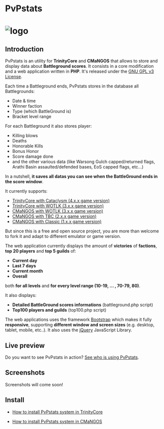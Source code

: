 PvPstats
========
# ![logo](https://raw.githubusercontent.com/ShinDarth/PvPstats/master/logo/PvPstats.png)

## Introduction

PvPstats is an utility for **TrinityCore** and **CMaNGOS** that allows to store and display data about **Battleground scores**. It consists in a core modification and a web application written in **PHP**. It's released under the [GNU GPL v3 License](https://github.com/ShinDarth/PvPstats/blob/master/LICENSE).

Each time a Battleground ends, PvPstats stores in the database all Battlegrounds:

- Date & time
- Winner faction
- Type (which BattleGround is)
- Bracket level range

For each Battleground it also stores player:

- Killing blows
- Deaths
- Honorable Kills
- Bonus Honor
- Score damage done
- and the other various data (like Warsong Gulch capped/returned flags, Arathi Basin assaulted/defended bases, EoS capped flags, etc...)

In a nutshell, **it saves all datas you can see when the BattleGround ends in the score window**.


It currently supports:

- [TrinityCore with Cataclysm (4.x.x game version)](https://github.com/TrinityCore/TrinityCore/tree/4.3.4)
- [TrinityCore with WOTLK (3.x.x game version)](https://github.com/TrinityCore/TrinityCore)
- [CMaNGOS with WOTLK (3.x.x game version)](https://github.com/CMaNGOS/mangos-wotlk)
- [CMaNGOS with TBC     (2.x.x game version)](https://github.com/CMaNGOS/mangos-tbc)
- [CMaNGOS with Classic   (1.x.x game version)](https://github.com/CMaNGOS/mangos-classic)

But since this is a free and open source project, you are more than welcome to fork it and adapt to different emulator or game version.

The web application currently displays the amount of **victories** of **factions**, **top 20 players** and **top 5 guilds** of:

- **Current day**
- **Last 7 days**
- **Current month**
- **Overall**

both **for all levels** and **for every level range (10-19, ... , 70-79, 80)**.

It also displays:

- **Detailed BattleGround scores informations** (battleground.php script)
- **Top100 players and guilds** (top100.php script)

The web applications uses the framework [Bootstrap](https://github.com/twbs/bootstrap) which makes it fully **responsive**, supporting **different window and screen sizes** (e.g. desktop, tablet, mobile, etc..). It also uses the [jQuery](https://github.com/jquery/jquery) JavaScript Library.

## Live preview

Do you want to see PvPstats in action? [See who is using PvPstats](http://shinworld.altervista.org/PvPstats/).

## Screenshots

Screenshots will come soon!

## Install

- [How to install PvPstats system in TrinityCore](https://github.com/ShinDarth/PvPstats/blob/master/docs/INSTALL-TrinityCore.md)

- [How to install PvPstats system in CMaNGOS](https://github.com/ShinDarth/PvPstats/blob/master/docs/INSTALL-CMaNGOS.md)
